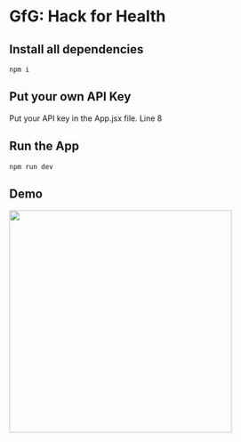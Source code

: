 # GfG: Hack for Health 



## Install all dependencies
```npm i```

## Put your own API Key
Put your API key in the App.jsx file. Line 8

## Run the App
```npm run dev```

## Demo
<img src="https://github.com/ZeinMukhanov/demo/blob/main/Mental_Health_Bot_demo.gif" width="400" height="400"/>
